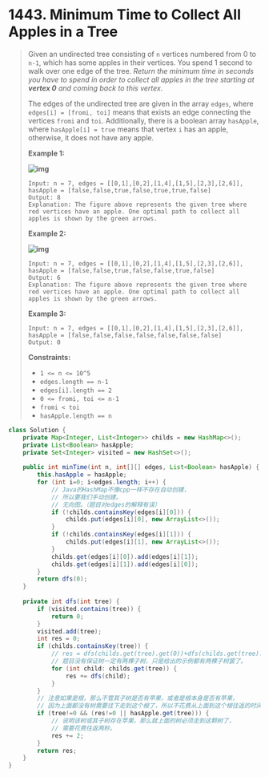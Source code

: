 # 1443. Minimum Time to Collect All Apples in a Tree

> Given an undirected tree consisting of `n` vertices numbered from 0 to `n-1`, which has some apples in their vertices. You spend 1 second to walk over one edge of the tree. *Return the minimum time in seconds you have to spend in order to collect all apples in the tree starting at **vertex 0** and coming back to this vertex.*
>
> The edges of the undirected tree are given in the array `edges`, where `edges[i] = [fromi, toi]` means that exists an edge connecting the vertices `fromi` and `toi`. Additionally, there is a boolean array `hasApple`, where `hasApple[i] = true` means that vertex `i` has an apple, otherwise, it does not have any apple.
>
>  
>
> **Example 1:**
>
> **![img](https://assets.leetcode.com/uploads/2020/04/23/min_time_collect_apple_1.png)**
>
> ```
> Input: n = 7, edges = [[0,1],[0,2],[1,4],[1,5],[2,3],[2,6]], hasApple = [false,false,true,false,true,true,false]
> Output: 8 
> Explanation: The figure above represents the given tree where red vertices have an apple. One optimal path to collect all apples is shown by the green arrows.  
> ```
>
> **Example 2:**
>
> **![img](https://assets.leetcode.com/uploads/2020/04/23/min_time_collect_apple_2.png)**
>
> ```
> Input: n = 7, edges = [[0,1],[0,2],[1,4],[1,5],[2,3],[2,6]], hasApple = [false,false,true,false,false,true,false]
> Output: 6
> Explanation: The figure above represents the given tree where red vertices have an apple. One optimal path to collect all apples is shown by the green arrows.  
> ```
>
> **Example 3:**
>
> ```
> Input: n = 7, edges = [[0,1],[0,2],[1,4],[1,5],[2,3],[2,6]], hasApple = [false,false,false,false,false,false,false]
> Output: 0
> ```
>
>  
>
> **Constraints:**
>
> - `1 <= n <= 10^5`
> - `edges.length == n-1`
> - `edges[i].length == 2`
> - `0 <= fromi, toi <= n-1`
> - `fromi < toi`
> - `hasApple.length == n`

```java
class Solution {
    private Map<Integer, List<Integer>> childs = new HashMap<>();
    private List<Boolean> hasApple;
    private Set<Integer> visited = new HashSet<>();
    
    public int minTime(int n, int[][] edges, List<Boolean> hasApple) {
        this.hasApple = hasApple;
        for (int i=0; i<edges.length; i++) {
            // Java的HashMap不像cpp一样不存在自动创建，
            // 所以要我们手动创建。
            // 无向图。（题目对edges的解释有误）
            if (!childs.containsKey(edges[i][0])) {
                childs.put(edges[i][0], new ArrayList<>());
            }
            if (!childs.containsKey(edges[i][1])) {
                childs.put(edges[i][1], new ArrayList<>());
            }
            childs.get(edges[i][0]).add(edges[i][1]);
            childs.get(edges[i][1]).add(edges[i][0]);
        }
        return dfs(0);
    }
    
    private int dfs(int tree) {
        if (visited.contains(tree)) {
            return 0;
        }
        visited.add(tree);
        int res = 0;
        if (childs.containsKey(tree)) {
            // res = dfs(childs.get(tree).get(0))+dfs(childs.get(tree).get(1));
            // 题目没有保证树一定有两棵子树，只是给出的示例都有两棵子树罢了。
            for (int child: childs.get(tree)) {
                res += dfs(child);
            }
        }
        // 注意如果是根，那么不管其子树是否有苹果，或者是根本身是否有苹果，
        // 因为上面都没有树需要往下走到这个根了，所以不花费从上面到这个根往返的时间。
        if (tree!=0 && (res!=0 || hasApple.get(tree))) {
            // 说明该树或其子树存在苹果，那么就上面的树必须走到这颗树了，
            // 需要花费往返两秒。
            res += 2;
        }
        return res;
    }
}
```

